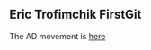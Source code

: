 ## Eric Trofimchik FirstGit

The AD movement is [here](https://eric4255.github.io/FirstGit/docs/unity/AD/index.html)
